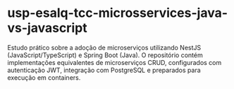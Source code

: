 # usp-esalq-tcc-microsservices-java-vs-javascript
Estudo prático sobre a adoção de microserviços utilizando NestJS (JavaScript/TypeScript) e Spring Boot (Java). O repositório contém implementações equivalentes de microserviços CRUD, configurados com autenticação JWT, integração com PostgreSQL e preparados para execução em containers.
